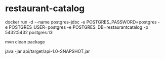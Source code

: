 # restaurant-catalog

docker run -d --name postgres-jdbc -e POSTGRES_PASSWORD=postgres -e POSTGRES_USER=postgres -e POSTGRES_DB=restaurantcatalog -p 5432:5432 postgres:13

mvn clean package

java -jar api/target/api-1.0-SNAPSHOT.jar
